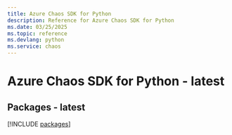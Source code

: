 ```yaml
---
title: Azure Chaos SDK for Python
description: Reference for Azure Chaos SDK for Python
ms.date: 03/25/2025
ms.topic: reference
ms.devlang: python
ms.service: chaos
---
```

# Azure Chaos SDK for Python - latest
## Packages - latest
[!INCLUDE [packages](chaos-index.md)]